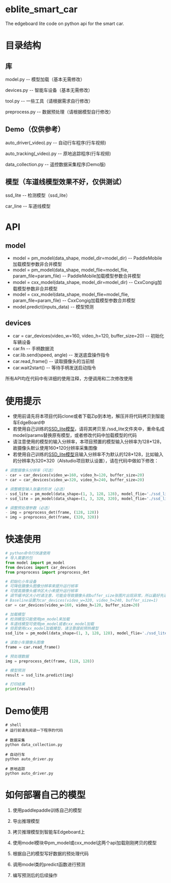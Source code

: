 # eblite_smart_car
The edgeboard lite code on python api for the smart car.

# 目录结构
## 库
model.py -- 模型加载（基本无需修改）

devices.py -- 智能车设备（基本无需修改）

tool.py -- 一些工具（请根据需求自行修改）

preprocess.py -- 数据预处理（请根据模型自行修改）
## Demo（仅供参考）
auto_driver(_video).py -- 自动行车程序(行车视频)

auto_tracking(_video).py -- 原地追踪程序(行车视频)

data_collection.py -- 遥控数据采集程序(Demo版)
## 模型（车道线模型效果不好，仅供测试）
ssd_lite -- 检测模型（ssd_lite）

car_line -- 车道线模型

# API
## model
* model = pm_model(data_shape, model_dir=model_dir) -- PaddleMobile加载模型参数非合并模型
* model = pm_model(data_shape, model_flie=model_flie, param_file=param_file) -- PaddleMobile加载模型参数合并模型
* model = cxx_model(data_shape, model_dir=model_dir) -- CxxCongig加载模型参数非合并模型
* model = cxx_model(data_shape, model_flie=model_flie, param_file=param_file) -- CxxCongig加载模型参数合并模型
* model.predict(inputs_data) -- 模型预测

## devices
* car = car_devices(video_w=160, video_h=120, buffer_size=20) -- 初始化车辆设备
* car.fn -- 手柄数据流
* car.lib.send(speed, angle) -- 发送底盘操作指令
* car.read_frame() -- 读取摄像头的当前帧
* car.wait2start() -- 等待手柄发送启动指令

所有API均在代码中有详细的使用注释，方便调用和二次修改使用

# 使用提示
* 使用前请先将本项目代码clone或者下载Zip到本地，解压并将代码拷贝到智能车EdgeBoard中
* 若使用自己训练的[SSD_lite模型](https://aistudio.baidu.com/aistudio/projectdetail/701345)，请将其拷贝至./ssd_lite文件夹中，重命名成model/params替换原有模型，或者修改代码中加载模型的代码
* 请注意使用的模型的输入分辨率，本项目预置的模型输入分辨率为128\*128，故摄像头默认使用160\*120分辨率采集图像
* 若使用自己训练的[SSD_lite模型](https://aistudio.baidu.com/aistudio/projectdetail/701345)且输入分辨率不为默认的128\*128，比如输入的分辨率为320\*320（AIstudio项目默认设置），请在代码中做如下修改：
```python
# 调整摄像头分辨率（可选）
- car = car_devices(video_w=160, video_h=120, buffer_size=20)
+ car = car_devices(video_w=320, video_h=240, buffer_size=20)

# 调整模型输入张量的形状（必选）
- ssd_lite = pm_model(data_shape=(1, 3, 128, 128), model_flie='./ssd_lite/model', param_file='./ssd_lite/params')
+ ssd_lite = pm_model(data_shape=(1, 3, 320, 320), model_flie='./ssd_lite/model', param_file='./ssd_lite/params')

# 调整预处理参数（必选）
- img = preprocess_det(frame, (128, 128))
+ img = preprocess_det(frame, (320, 320))


```

# 快速使用
```python
# python命令行快速使用
# 导入需要的包
from model import pm_model
from devices import car_devices
from preprocess import preprocess_det

# 初始化小车设备
# 可降低摄像头图像分辨率来提升运行帧率
# 可提高摄像头缓冲区大小来提升运行帧率
# 调节缓冲区大小时请注意，可能会导致摄像头前buffer_size张图片出现异常，所以最好先进行预热操作，将这些异常图片推出队列
# Baseline设置为car_devices(video_w=320, video_h=240, buffer_size=1)
car = car_devices(video_w=160, video_h=120, buffer_size=20)

# 加载模型
# 检测模型只能使用pm_model来加载
# 车道线模型可使用pm_model或者cxx_model加载
# 但若使用cxx_model加载模型，请注意提前预热模型
ssd_lite = pm_model(data_shape=(1, 3, 128, 128), model_flie='./ssd_lite/model', param_file='./ssd_lite/params')

# 读取小车摄像头图像
frame = car.read_frame()

# 预处理数据
img = preprocess_det(frame, (128, 128))

# 模型预测
result = ssd_lite.predict(img)

# 打印结果
print(result)
```
# Demo使用
```shell
# shell
# 运行前请先阅读一下程序的代码

# 数据采集
python data_collection.py

# 自动行车
python auto_driver.py

# 原地追踪
python auto_driver.py
```
# 如何部署自己的模型
1. 使用paddlepaddle训练自己的模型

2. 导出推理模型

3. 拷贝推理模型到智能车Edgeboard上

3. 使用model模块中pm_model或cxx_model这两个api加载刚刚拷贝的模型

4. 根据自己的模型写好数据的预处理代码

5. 调用model类的predict函数进行预测

6. 编写预测后的后续操作
